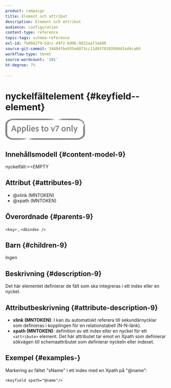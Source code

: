 ```yaml
---
product: campaign
title: Element och attribut
description: Element och attribut
audience: configuration
content-type: reference
topic-tags: schema-reference
exl-id: fb0862f9-5dcc-49f2-b99b-9822aaf3a680
source-git-commit: 34404fbe935e68f3cc11d937839209443ad4ca60
workflow-type: tm+mt
source-wordcount: '101'
ht-degree: 7%

---
```


# nyckelfältelement {#keyfield--element}

![](../../../assets/v7-only.svg)

## Innehållsmodell {#content-model-9}

nyckelfält:==EMPTY

## Attribut {#attributes-9}

* @xlink (MNTOKEN)
* @xpath (MNTOKEN)

## Överordnade {#parents-9}

`<key>`  ,  `<dbindex />`

## Barn {#children-9}

Ingen

## Beskrivning {#description-9}

Det här elementet definierar de fält som ska integreras i ett index eller en nyckel.

## Attributbeskrivning {#attribute-description-9}

* **xlink (MNTOKEN)**: I kan du automatiskt referera till sekundärnycklar som definieras i kopplingen för en relationstabell (N-N-länk).
* **xpath (MNTOKEN)**: definition av ett index eller en nyckel för ett  `<attribute>`  element. Det här attributet tar emot en Xpath som definierar sökvägen till schemaattributet som definierar nyckeln eller indexet.

## Exempel {#examples-}

Markering av fältet &quot;sName&quot; i ett index med en Xpath på &quot;@name&quot;:

```
<keyfield xpath="@name"/>
```
